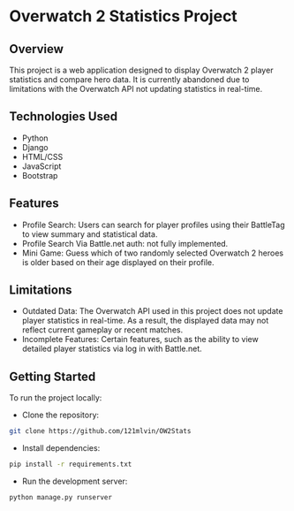 # Overwatch 2 Statistics Project

## Overview
This project is a web application designed to display Overwatch 2 player statistics and compare hero data. It is currently abandoned due to limitations with the Overwatch API not updating statistics in real-time.

## Technologies Used
 - Python
 - Django
 - HTML/CSS
- JavaScript
- Bootstrap

## Features

- Profile Search: Users can search for player profiles using their BattleTag to view summary and statistical data.
- Profile Search Via Battle.net auth: not fully implemented.
- Mini Game: Guess which of two randomly selected Overwatch 2 heroes is older based on their age displayed on their profile.


## Limitations
- Outdated Data: The Overwatch API used in this project does not update player statistics in real-time. As a result, the displayed data may not reflect current gameplay or recent matches.
- Incomplete Features: Certain features, such as the ability to view detailed player statistics via log in with Battle.net.

## Getting Started
To run the project locally:

- Clone the repository:
```bash
git clone https://github.com/121mlvin/OW2Stats
```
- Install dependencies: 
```bash
pip install -r requirements.txt
```
- Run the development server:
```bash 
python manage.py runserver
```